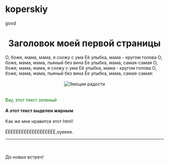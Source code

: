 # koperskiy
good
<html>
 <head>
  <title>Моя первая страница</title>
 </head>
<body>
<center><h1>Заголовок моей первой страницы</h1></center>
О, боже, мама, мама, я схожу с ума
Её улыбка, мама - кругом голова
О, боже, мама, мама, пьяный без вина
Ее улыбка, мама, самая-самая
О, боже, мама, мама, я схожу с ума
Её улыбка, мама - кругом голова
О, боже, мама, мама, пьяный без вина
Ее улыбка, мама, самая-самая:
<br/><br/>
<center><img alt="Эмоции радости" 
src="http://img-fotki.yandex.ru/get/3417
/koziuck-vladimir.1f/0_33a42_9dfed6e1_L"></center>
<br/><br/>
<font color=green>Вау, этот текст зеленый</font>
<br/><br/>
<b>А этот текст выделен жирным</b>
<br/><br/>
Как же мне нравится этот html!
<br/><br/>
ЁЁЁЁЁЁЁЁЁЁЁЁЁЁЁЁЁЁЁ,оуееее.
<hr>

<br/><br/>
До новых встреч!
</body>
</html>
